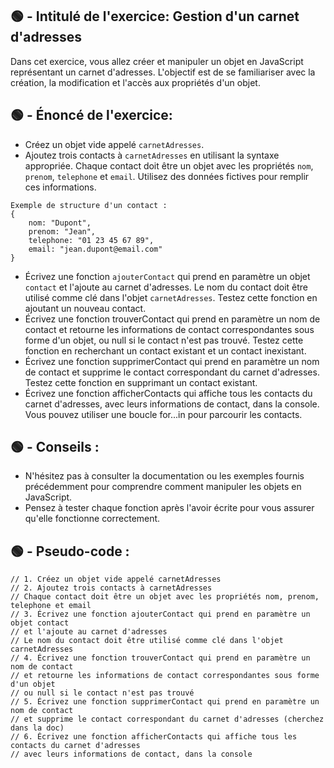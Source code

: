## 🟢 - Intitulé de l'exercice: Gestion d'un carnet d'adresses
Dans cet exercice, vous allez créer et manipuler un objet en JavaScript représentant un carnet d'adresses.
L'objectif est de se familiariser avec la création, la modification et l'accès aux propriétés d'un objet.

## 🟢 - Énoncé de l'exercice:
- Créez un objet vide appelé `carnetAdresses`.
- Ajoutez trois contacts à `carnetAdresses` en utilisant la syntaxe appropriée. Chaque contact doit être un objet avec les propriétés `nom`, `prenom`, `telephone` et `email`. Utilisez des données fictives pour remplir ces informations.

```
Exemple de structure d'un contact :
{ 
    nom: "Dupont", 
    prenom: "Jean", 
    telephone: "01 23 45 67 89",
    email: "jean.dupont@email.com" 
} 
```

- Écrivez une fonction `ajouterContact` qui prend en paramètre un objet `contact` et l'ajoute au carnet d'adresses. Le nom du contact doit être utilisé comme clé dans l'objet `carnetAdresses`. Testez cette fonction en ajoutant un nouveau contact.
- Écrivez une fonction trouverContact qui prend en paramètre un nom de contact et retourne les informations de contact correspondantes sous forme d'un objet, ou null si le contact n'est pas trouvé. Testez cette fonction en recherchant un contact existant et un contact inexistant.
- Écrivez une fonction supprimerContact qui prend en paramètre un nom de contact et supprime le contact correspondant du carnet d'adresses. Testez cette fonction en supprimant un contact existant.
- Écrivez une fonction afficherContacts qui affiche tous les contacts du carnet d'adresses, avec leurs informations de contact, dans la console. Vous pouvez utiliser une boucle for...in pour parcourir les contacts.

## 🟢 - Conseils :
- N'hésitez pas à consulter la documentation ou les exemples fournis précédemment pour comprendre comment manipuler les objets en JavaScript.
- Pensez à tester chaque fonction après l'avoir écrite pour vous assurer qu'elle fonctionne correctement.

## 🟢 - Pseudo-code :
```
// 1. Créez un objet vide appelé carnetAdresses
// 2. Ajoutez trois contacts à carnetAdresses
// Chaque contact doit être un objet avec les propriétés nom, prenom, telephone et email
// 3. Écrivez une fonction ajouterContact qui prend en paramètre un objet contact
// et l'ajoute au carnet d'adresses
// Le nom du contact doit être utilisé comme clé dans l'objet carnetAdresses
// 4. Écrivez une fonction trouverContact qui prend en paramètre un nom de contact
// et retourne les informations de contact correspondantes sous forme d'un objet
// ou null si le contact n'est pas trouvé
// 5. Écrivez une fonction supprimerContact qui prend en paramètre un nom de contact
// et supprime le contact correspondant du carnet d'adresses (cherchez dans la doc)
// 6. Écrivez une fonction afficherContacts qui affiche tous les contacts du carnet d'adresses
// avec leurs informations de contact, dans la console
```